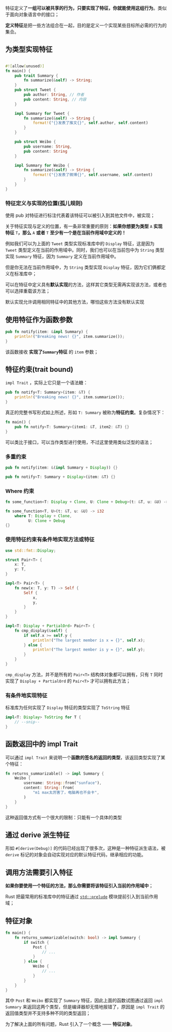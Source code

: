 特征定义了**一组可以被共享的行为，只要实现了特征，你就能使用这组行为**。类似于面向对象语言中的接口；

**定义特征**是把一些方法组合在一起，目的是定义一个实现某些目标所必需的行为的集合。

## 为类型实现特征

```rust

#![allow(unused)]
fn main() {
    pub trait Summary {
        fn summarize(&self) -> String;
    }
    pub struct Tweet {
        pub author: String, // 作者
        pub content: String, // 内容
    }

    impl Summary for Tweet {
        fn summarize(&self) -> String {
            format!("{}发表了推文{}", self.author, self.content)
        }
    }

    pub struct Weibo {
        pub username: String,
        pub content: String
    }

    impl Summary for Weibo {
        fn summarize(&self) -> String {
            format!("{}发表了微博{}", self.username, self.content)
        }
    }
}
```

### 特征定义与实现的位置(孤儿规则)

使用 pub 对特征进行标注代表着该特征可以被引入到其他文件中，被实现；

关于特征实现与定义的位置，有一条非常重要的原则：**如果你想要为类型** `A` **实现特征** `T`**，那么** `A` **或者** `T` **至少有一个是在当前作用域中定义的！**

例如我们可以为上面的 `Tweet` 类型实现标准库中的 `Display` 特征，这是因为 `Tweet` 类型定义在当前的作用域中。同时，我们也可以在当前包中为 `String` 类型实现 `Summary` 特征，因为 `Summary` 定义在当前作用域中。

但是你无法在当前作用域中，为 `String` 类型实现 `Display` 特征，因为它们俩都定义在标准库中；

可以在特征中定义具有**默认实现**的方法，这样其它类型无需再实现该方法，或者也可以选择重载该方法；

默认实现允许调用相同特征中的其他方法，哪怕这些方法没有默认实现

## 使用特征作为函数参数

```rust
pub fn notify(item: &impl Summary) {
    println!("Breaking news! {}", item.summarize());
}
```

该函数接收 **实现了`Summary`特征** 的 `item` 参数；



## 特征约束(trait bound)

`impl Trait` ，实际上它只是一个语法糖：

```rust
pub fn notify<T: Summary>(item: &T) {
    println!("Breaking news! {}", item.summarize());
}
```

真正的完整书写形式如上所述，形如 `T: Summary` 被称为**特征约束**。复杂情况下：

```rust
fn main() {
    pub fn notify<T: Summary>(item1: &T, item2: &T) {}
}
```

可以类比于接口，可以当作类型进行使用，不过这里使用类似泛型的语法；

### 多重约束

```rust
pub fn notify(item: &(impl Summary + Display)) {}

pub fn notify<T: Summary + Display>(item: &T) {}
```

### Where 约束

```rust
fn some_function<T: Display + Clone, U: Clone + Debug>(t: &T, u: &U) -> i32 {}

fn some_function<T, U>(t: &T, u: &U) -> i32
    where T: Display + Clone,
          U: Clone + Debug
{}
```



### 使用特征约束有条件地实现方法或特征

```rust
use std::fmt::Display;

struct Pair<T> {
    x: T,
    y: T,
}

impl<T> Pair<T> {
    fn new(x: T, y: T) -> Self {
        Self {
            x,
            y,
        }
    }
}

impl<T: Display + PartialOrd> Pair<T> {
    fn cmp_display(&self) {
        if self.x >= self.y {
            println!("The largest member is x = {}", self.x);
        } else {
            println!("The largest member is y = {}", self.y);
        }
    }
}
```

`cmp_display` 方法，并不是所有的 `Pair<T>` 结构体对象都可以拥有，只有 `T` 同时实现了 `Display + PartialOrd` 的 `Pair<T>` 才可以拥有此方法；

### 有条件地实现特征

标准库为任何实现了 `Display` 特征的类型实现了 `ToString` 特征

```rust
impl<T: Display> ToString for T {
    // --snip--
}
```

## 函数返回中的 impl Trait

可以通过 `impl Trait` 来说明一个**函数的签名的返回的类型**，该返回类型实现了某个特征：

```rust
fn returns_summarizable() -> impl Summary {
    Weibo {
        username: String::from("sunface"),
        content: String::from(
            "m1 max太厉害了，电脑再也不会卡",
        )
    }
}
```

这种返回值方式有一个很大的限制：只能有一个具体的类型

## 通过 derive 派生特征

形如 `#[derive(Debug)]` 的代码已经出现了很多次，这种是一种特征派生语法，被 `derive` 标记的对象会自动实现对应的默认特征代码，继承相应的功能。



## 调用方法需要引入特征

**如果你要使用一个特征的方法，那么你需要将该特征引入当前的作用域中**；

Rust 把最常用的标准库中的特征通过 [`std::prelude`](https://course.rs/appendix/prelude.html) 模块提前引入到当前作用域；



## 特征对象

```rust
fn main() {
    fn returns_summarizable(switch: bool) -> impl Summary {
        if switch {
            Post {
                // ...
            }
        } else {
            Weibo {
                // ...
            }
        }
    }
}
```

其中 `Post` 和 `Weibo` 都实现了 `Summary` 特征，因此上面的函数试图通过返回 `impl Summary` 来返回这两个类型，但是编译器却无情地报错了，原因是 `impl Trait` 的返回值类型并不支持多种不同的类型返回；

为了解决上面的所有问题，Rust 引入了一个概念 —— **特征对象**。

